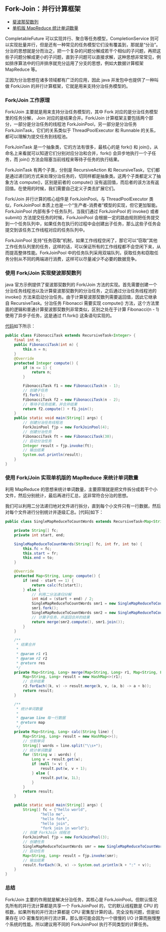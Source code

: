﻿## Fork-Join：并行计算框架

- [斐波那契数列](https://github.com/lidonggg/Learning-notes/tree/master/java/src/main/java/com/lidong/java/concurrent/forkjoin/FibonacciTask.java)
- [单机版 MapReduce 统计单词数量](https://github.com/lidonggg/Learning-notes/tree/master/java/src/main/java/com/lidong/java/concurrent/forkjoin/SingleMapReduceToCountWords.java)

CompletableFuture 可以实现并行、聚合等任务模型，CompletionService 则可以实现批量并行，但是还有一种常见的任务模型它们没有覆盖到，那就是“分治”。分治的思想就是分而治之，把一个复杂的问题分解成若干个相似的子问题，再把这些子问题分解成更小的子问题，直到子问题可以直接求解，这种思想非常常见，例如排序算法中的归并排序就充分运用了分支的思想，例如大数据计算框架 MapReduce 等。

正因为分治思想在诸多领域都有广泛的应用，因此 java 并发包中也提供了一种叫做 Fork/Join 的并行计算框架，它就是用来支持分治任务模型的。

### Fork/Join 工作原理
Fork/Join 主要就是用来支持分治任务模型的，其中 Fork 对应的是分治任务模型里的任务分解， Join 对应的是结果合并。Fork/Join 计算框架主要包括两个部分，一部分是分治任务的线程池 ForkJoinPool，另一部分是分治任务 ForkJoinTask，它们的关系类似于 ThreadPoolExecutor 和 Runnable 的关系，都可以理解为提交任务到线程池。

ForkJoinTask 是一个抽象类，它的方法有很多，最核心的是 fork() 和 join()，从命名上来看就可以知道它们分别对应分治和合并，fork() 会异步地执行一个子任务，而 join() 方法会阻塞当前线程来等待子任务的执行结果。

ForkJoinTask 有两个子类，分别是 RecursiveAction 和 RecursiveTask，它们都是通过递归的方式来处理分治任务的，切同样都是抽象类。这两个子类都定义了抽象方法 compute()，区别是前者的 compute() 没有返回值，而后者的该方法有返回值。在使用的时候，我们需要自己定义子类去扩展它们。

Fork/Join 并行计算的核心组件是 ForkJoinPool。与 ThreadPoolExecutor 类似，ForkJoinPool 本质上也是一个“生产者-消费者”模型的实现，但它更加智能。ForkJoinPool 内部有多个任务队列，当我们通过 ForkJoinPool 的 invoke() 或者 submit() 方法提交任务的时候，ForkJoinPool 会根据一定的路由规则把任务提交到一个任务队列中，如果任务在执行的过程中会创建出子任务，那么这些子任务会提交到该任务工作线程对应的任务队列中。

ForkJoinPool 支持“任务窃取”机制，如果工作线程空闲了，那它可以“窃取”其他工作任务队列里的任务，这样的话，可以保证所有的工作线程都不会空闲下来，从而提高整体性能。ForkJoinPool 中的任务队列采用双端队列，获取任务和窃取任务分别从不同的两端进行消费，这样可以尽量减少不必要的数据竞争。

### 使用 Fork/Join 实现斐波那契数列
java 官方示例提供了斐波那契数列的 Fork/Join 方法的实现。首先需要创建一个分治任务线程池以及计算斐波那契数列的分治任务，之后通过分治任务线程池的 invoke() 方法来启动分治任务。由于计算斐波那契数列需要返回值，因此它继承自 RecursiveTask。分治任务 Fibonacci 需要实现 compute() 方法，这个方法里面的逻辑和普通计算斐波那契数列非常类似，区别之处在于计算 Fibonacci(n - 1)  使用了异步子任务，这是通过 f1.fork() 这条语句实现的。

[代码](https://github.com/lidonggg/Learning-notes/tree/master/java/src/main/java/com/lidong/java/concurrent/forkjoin/FibonacciTask.java)如下所示：
```java
public class FibonacciTask extends RecursiveTask<Integer> {
    final int n;
    public FibonacciTask(int n) {
        this.n = n;
    }
    @Override
    protected Integer compute() {
        if (n <= 1) {
            return n;
        }

        FibonacciTask f1 = new FibonacciTask(n - 1);
        // 创建子任务
        f1.fork();
        FibonacciTask f2 = new FibonacciTask(n - 2);
        // 等待子任务结果，并合并结果
        return f2.compute() + f1.join();
    }
    public static void main(String[] args) {
        // 创建分治任务线程池
        ForkJoinPool fjp = new ForkJoinPool(4);
        // 创建分治任务
        FibonacciTask ft = new FibonacciTask(30);
        // 启动分治任务
        Integer result = fjp.invoke(ft);
        // 输出结果
        System.out.println(result);
    }
}
```

### 使用 Fork/Join 实现单机版的 MapReduce 来统计单词数量
利用 MapReduce 的思想来统计单词数量，主要原理就是把文件拆分成若干个小文件，然后分别统计，最后再进行汇总，这非常符合分治的思想。

我们可以利用二分法递归地对文件进行拆分，直到每个小文件只有一行数据，然后对每个文件进行分别统计并逐级汇总。[代码]如下：
```java
public class SingleMapReduceToCountWords extends RecursiveTask<Map<String, Long>> {

    private String[] fc;
    private int start, end;

    SingleMapReduceToCountWords(String[] fc, int fr, int to) {
        this.fc = fc;
        this.start = fr;
        this.end = to;
    }

    @Override
    protected Map<String, Long> compute() {
        if (end - start == 1) {
            return calc(fc[start]);
        } else {
            // 利用二分法递归分解
            int mid = (start + end) / 2;
            SingleMapReduceToCountWords smr1 = new SingleMapReduceToCountWords(fc, start, mid);
            smr1.fork();
            SingleMapReduceToCountWords smr2 = new SingleMapReduceToCountWords(fc, mid, end);
            // 计算子任务，并返回合并的结果
            return merge(smr2.compute(), smr1.join());
        }
    }

    /**
     * 结果合并
     *
     * @param r1 r1
     * @param r2 r2
     * @return res
     */
    private Map<String, Long> merge(Map<String, Long> r1, Map<String, Long> r2) {
        Map<String, Long> result = new HashMap<>(r1);
        // 合并结果
        r2.forEach((k, v) -> result.merge(k, v, (a, b) -> a + b));
        return result;
    }

    /**
     * 统计单词数量
     *
     * @param line 每一行数据
     * @return map
     */
    private Map<String, Long> calc(String line) {
        Map<String, Long> result = new HashMap<>();
        // 分割单词
        String[] words = line.split("\\s+");
        // 统计单词数量
        for (String w : words) {
            Long v = result.get(w);
            if (null != v) {
                result.put(w, v + 1);
            } else {
                result.put(w, 1L);
            }
        }
        return result;
    }

    public static void main(String[] args) {
        String[] fc = {"hello world",
                "hello me",
                "hello fork",
                "hello join",
                "fork join in world"};
        // 创建 ForkJoin 线程池
        ForkJoinPool fjp = new ForkJoinPool(3);
        // 创建任务
        SingleMapReduceToCountWords smr = new SingleMapReduceToCountWords(fc, 0, fc.length);
        // 启动任务
        Map<String, Long> result = fjp.invoke(smr);
        // 输出结果
        result.forEach((k, v) -> System.out.println(k + ":" + v));
    }
}
```

### 总结
Fork/Join 主要的作用就是解决分治任务，其核心是 ForkJoinPool。但默认情况先所有的并行流计算都是共享一个 ForkJoinPool 的，它的默认线程数是 CPU 的核数，如果所有的并行流计算都是 CPU 密集型计算的话，完全没有问题，但是如果存在 I/O 密集型的并行流计算，那么很可能会因为一个很慢的 I/O 计算而拖慢整个系统的性能。所以建议用不同的 ForkJoinPool 执行不同类型的计算任务。


